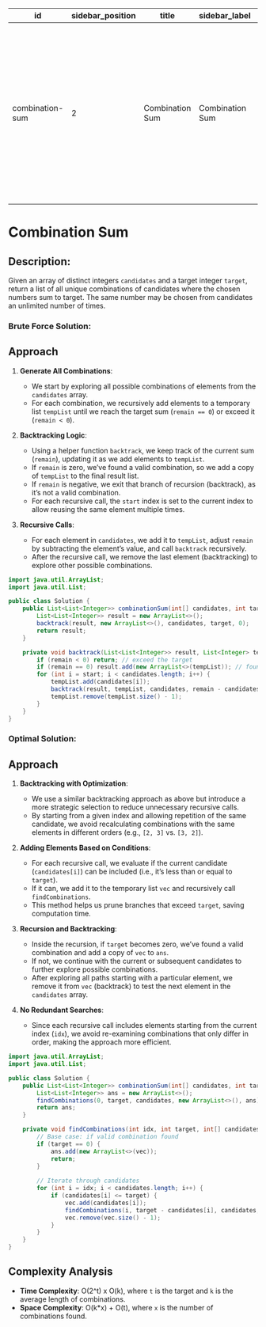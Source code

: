 | id               | sidebar_position | title            | sidebar_label      | description                                                                                                                                              | tags                          |
|------------------|------------------|------------------|---------------------|----------------------------------------------------------------------------------------------------------------------------------------------------------|-------------------------------|
| combination-sum  | 2                | Combination Sum   | Combination Sum      | Given an array of distinct integers candidates and a target integer target, return a list of all unique combinations of candidates where the chosen numbers sum to target. | java, problem-solving         |


# Combination Sum

## Description:
Given an array of distinct integers `candidates` and a target integer `target`, return a list of all unique combinations of candidates where the chosen numbers sum to target. The same number may be chosen from candidates an unlimited number of times.


### Brute Force Solution:
## Approach

1. **Generate All Combinations**:
   - We start by exploring all possible combinations of elements from the `candidates` array.
   - For each combination, we recursively add elements to a temporary list `tempList` until we reach the target sum (`remain == 0`) or exceed it (`remain < 0`).

2. **Backtracking Logic**:
   - Using a helper function `backtrack`, we keep track of the current sum (`remain`), updating it as we add elements to `tempList`.
   - If `remain` is zero, we’ve found a valid combination, so we add a copy of `tempList` to the final result list.
   - If `remain` is negative, we exit that branch of recursion (backtrack), as it’s not a valid combination.
   - For each recursive call, the `start` index is set to the current index to allow reusing the same element multiple times.

3. **Recursive Calls**:
   - For each element in `candidates`, we add it to `tempList`, adjust `remain` by subtracting the element’s value, and call `backtrack` recursively.
   - After the recursive call, we remove the last element (backtracking) to explore other possible combinations.

```java
import java.util.ArrayList;
import java.util.List;

public class Solution {
    public List<List<Integer>> combinationSum(int[] candidates, int target) {
        List<List<Integer>> result = new ArrayList<>();
        backtrack(result, new ArrayList<>(), candidates, target, 0);
        return result;
    }

    private void backtrack(List<List<Integer>> result, List<Integer> tempList, int[] candidates, int remain, int start) {
        if (remain < 0) return; // exceed the target
        if (remain == 0) result.add(new ArrayList<>(tempList)); // found a valid combination
        for (int i = start; i < candidates.length; i++) {
            tempList.add(candidates[i]);
            backtrack(result, tempList, candidates, remain - candidates[i], i); // not i + 1 because we can reuse the same element
            tempList.remove(tempList.size() - 1);
        }
    }
}
```

### Optimal Solution:

## Approach
1. **Backtracking with Optimization**:
   - We use a similar backtracking approach as above but introduce a more strategic selection to reduce unnecessary recursive calls.
   - By starting from a given index and allowing repetition of the same candidate, we avoid recalculating combinations with the same elements in different orders (e.g., `[2, 3]` vs. `[3, 2]`).

2. **Adding Elements Based on Conditions**:
   - For each recursive call, we evaluate if the current candidate (`candidates[i]`) can be included (i.e., it’s less than or equal to `target`).
   - If it can, we add it to the temporary list `vec` and recursively call `findCombinations`.
   - This method helps us prune branches that exceed `target`, saving computation time.

3. **Recursion and Backtracking**:
   - Inside the recursion, if `target` becomes zero, we’ve found a valid combination and add a copy of `vec` to `ans`.
   - If not, we continue with the current or subsequent candidates to further explore possible combinations.
   - After exploring all paths starting with a particular element, we remove it from `vec` (backtrack) to test the next element in the `candidates` array.

4. **No Redundant Searches**:
   - Since each recursive call includes elements starting from the current index (`idx`), we avoid re-examining combinations that only differ in order, making the approach more efficient.

```java
import java.util.ArrayList;
import java.util.List;

public class Solution {
    public List<List<Integer>> combinationSum(int[] candidates, int target) {
        List<List<Integer>> ans = new ArrayList<>();
        findCombinations(0, target, candidates, new ArrayList<>(), ans);
        return ans;
    }

    private void findCombinations(int idx, int target, int[] candidates, List<Integer> vec, List<List<Integer>> ans) {
        // Base case: if valid combination found
        if (target == 0) {
            ans.add(new ArrayList<>(vec));
            return; 
        }
        
        // Iterate through candidates
        for (int i = idx; i < candidates.length; i++) {
            if (candidates[i] <= target) {
                vec.add(candidates[i]);
                findCombinations(i, target - candidates[i], candidates, vec, ans); // index stays same
                vec.remove(vec.size() - 1);
            }
        }
    }
}
```

## Complexity Analysis
- **Time Complexity**: O(2^t) x O(k), where `t` is the target and `k` is the average length of combinations.
- **Space Complexity**: O(k*x) + O(t), where `x` is the number of combinations found.
